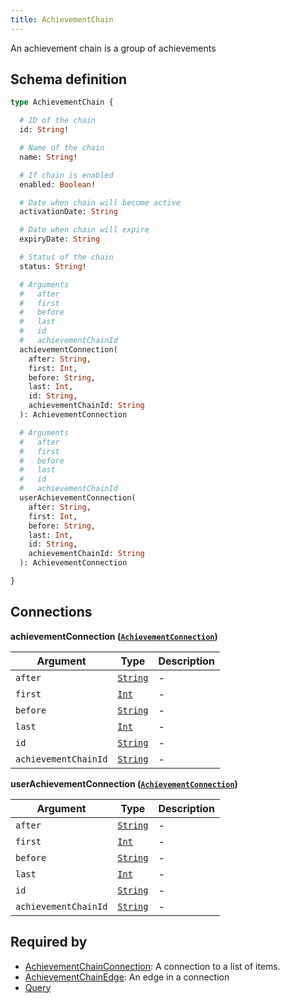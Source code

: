 ```yaml
---
title: AchievementChain
---
```


An achievement chain is a group of achievements

## Schema definition
```graphql
type AchievementChain {

  # ID of the chain
  id: String!

  # Name of the chain
  name: String!

  # If chain is enabled
  enabled: Boolean!

  # Date when chain will become active
  activationDate: String

  # Date when chain will expire
  expiryDate: String

  # Status of the chain
  status: String!

  # Arguments
  #   after
  #   first
  #   before
  #   last
  #   id
  #   achievementChainId
  achievementConnection(
    after: String,
    first: Int,
    before: String,
    last: Int,
    id: String,
    achievementChainId: String
  ): AchievementConnection

  # Arguments
  #   after
  #   first
  #   before
  #   last
  #   id
  #   achievementChainId
  userAchievementConnection(
    after: String,
    first: Int,
    before: String,
    last: Int,
    id: String,
    achievementChainId: String
  ): AchievementConnection

}
```

## Connections

**achievementConnection ([`AchievementConnection`](graphql/schema/achievementconnection.md))**

Argument | Type | Description
-------- | ---- | -----------
`after` | [`String`](graphql/schema/string.md) | -
`first` | [`Int`](graphql/schema/int.md) | -
`before` | [`String`](graphql/schema/string.md) | -
`last` | [`Int`](graphql/schema/int.md) | -
`id` | [`String`](graphql/schema/string.md) | -
`achievementChainId` | [`String`](graphql/schema/string.md) | -

**userAchievementConnection ([`AchievementConnection`](graphql/schema/achievementconnection.md))**

Argument | Type | Description
-------- | ---- | -----------
`after` | [`String`](graphql/schema/string.md) | -
`first` | [`Int`](graphql/schema/int.md) | -
`before` | [`String`](graphql/schema/string.md) | -
`last` | [`Int`](graphql/schema/int.md) | -
`id` | [`String`](graphql/schema/string.md) | -
`achievementChainId` | [`String`](graphql/schema/string.md) | -


## Required by
* [AchievementChainConnection](graphql/schema/achievementchainconnection.md): A connection to a list of items.
* [AchievementChainEdge](graphql/schema/achievementchainedge.md): An edge in a connection
* [Query](graphql/schema/query.md)

